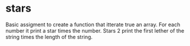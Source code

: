 # stars

Basic assigment to create a function that itterate true an array.
For each number it print a star times the number.
Stars 2 print the first lether of the string times the length of the string.

 